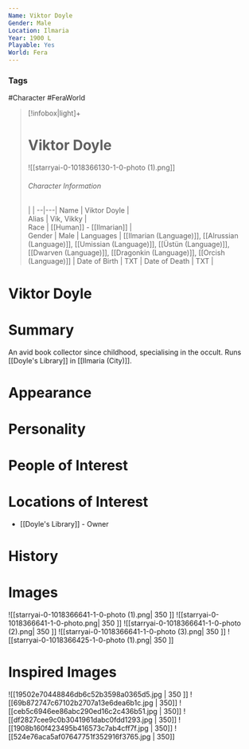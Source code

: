 ```yaml
---
Name: Viktor Doyle  
Gender: Male
Location: Ilmaria
Year: 1900 L
Playable: Yes
World: Fera
---
```


### Tags
#Character #FeraWorld

> [!infobox|light]+  
> # Viktor Doyle  
>  ![[starryai-0-1018366130-1-0-photo (1).png]]
> ###### Character Information
>  |   |
> --|---| 
> Name | Viktor Doyle |  
> Alias | Vik, Vikky |  
> Race | [[Human]] - [[Ilmarian]] |  
> Gender | Male |
> Languages | [[Ilmarian (Language)]], [[Alrussian (Language)]], [[Umissian (Language)]], [[Üstün (Language)]], [[Dwarven (Language)]], [[Dragonkin (Language)]], [[Orcish (Language)]] |
> Date of Birth | TXT |
> Date of Death | TXT |

# Viktor Doyle

# Summary
An avid book collector since childhood, specialising in the occult. Runs [[Doyle's Library]] in [[Ilmaria (City)]].

# Appearance

# Personality

# People of Interest

# Locations of Interest
- [[Doyle's Library]] - Owner
# History

# Images
![[starryai-0-1018366641-1-0-photo (1).png| 350 ]]
![[starryai-0-1018366641-1-0-photo.png| 350 ]]
![[starryai-0-1018366641-1-0-photo (2).png| 350 ]]
![[starryai-0-1018366641-1-0-photo (3).png| 350 ]]
![[starryai-0-1018366425-1-0-photo (1).png| 350 ]]
# Inspired Images
![[19502e70448846db6c52b3598a0365d5.jpg | 350 ]]
![[69b872747c67102b2707a13e6dea6b1c.jpg | 350]]
![[ceb5c6946ee86abc290ed16c2c436b51.jpg | 350]]
![[df2827cee9c0b3041961dabc0fdd1293.jpg | 350]]
![[1908b160f423495b416573c7ab4cff7f.jpg | 350]]
![[524e76aca5af07647751f352916f3765.jpg | 350]]